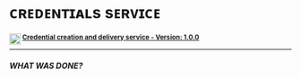 <!-- readme by Markley Sales !-->
<h1>ᴄʀᴇᴅᴇɴᴛɪᴀʟs sᴇʀᴠɪᴄᴇ</h1>
<sub>
  <img align="left" height="20px" src="https://img.shields.io/github/last-commit/markleysales/credentials-service?color=DAA520&label=Last%20commit&logo=Git&labelColor=8D5FD3&logoColor=FFFFFF">
</sub>
<sub>
  <strong>
    <a href="https://github.com/markleysales/credentials-service/blob/main/package.json">
      Credential creation and delivery service - Version: 1.0.0
    </a>
  </strong>
</sub>

<hr>

<h5>
  WHAT WAS DONE?
</h5>
